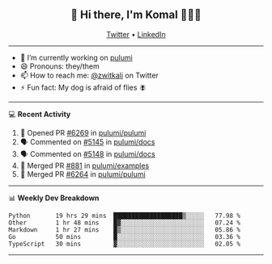 <h2 align="center"> 👋 Hi there, I'm Komal 🧑🏾‍💻 </h2>
<p align="center">
    <a href="https://twitter.com/zwitkali">Twitter</a> •
    <a href="https://www.linkedin.com/in/komal-ali/">LinkedIn</a>
</p>

--------

- 🔭 I’m currently working on [pulumi](https://github.com/pulumi/pulumi)
- 😄 Pronouns: they/them
- 📫 How to reach me: [@zwitkali](https://twitter.com/zwitkali) on Twitter
- ⚡ Fun fact: My dog is afraid of flies 🪰

--------
💻 **Recent Activity**

<!--START_SECTION:activity-->
1. 💪 Opened PR [#6269](https://github.com/pulumi/pulumi/pull/6269) in [pulumi/pulumi](https://github.com/pulumi/pulumi)
2. 🗣 Commented on [#5145](https://github.com/pulumi/docs/issues/5145) in [pulumi/docs](https://github.com/pulumi/docs)
3. 🗣 Commented on [#5148](https://github.com/pulumi/docs/issues/5148) in [pulumi/docs](https://github.com/pulumi/docs)
4. 🎉 Merged PR [#881](https://github.com/pulumi/examples/pull/881) in [pulumi/examples](https://github.com/pulumi/examples)
5. 🎉 Merged PR [#6264](https://github.com/pulumi/pulumi/pull/6264) in [pulumi/pulumi](https://github.com/pulumi/pulumi)
<!--END_SECTION:activity-->

--------

📊 **Weekly Dev Breakdown**
<!--START_SECTION:waka-->
```text
Python       19 hrs 29 mins  ███████████████████▒░░░░░   77.98 % 
Other        1 hr 48 mins    █▓░░░░░░░░░░░░░░░░░░░░░░░   07.24 % 
Markdown     1 hr 27 mins    █▒░░░░░░░░░░░░░░░░░░░░░░░   05.86 % 
Go           50 mins         █░░░░░░░░░░░░░░░░░░░░░░░░   03.36 % 
TypeScript   30 mins         ▓░░░░░░░░░░░░░░░░░░░░░░░░   02.05 % 
```
<!--END_SECTION:waka-->

--------